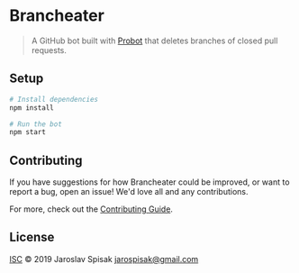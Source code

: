 # Brancheater

> A GitHub bot built with [Probot](https://github.com/probot/) that deletes branches of closed pull requests. 

## Setup

```sh
# Install dependencies
npm install

# Run the bot
npm start
```

## Contributing

If you have suggestions for how Brancheater could be improved, or want to report a bug, open an issue! We'd love all and any contributions.

For more, check out the [Contributing Guide](CONTRIBUTING.md).

## License

[ISC](LICENSE) © 2019 Jaroslav Spisak <jarospisak@gmail.com>
